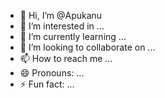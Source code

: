 - 👋 Hi, I’m @Apukanu
- 👀 I’m interested in ...
- 🌱 I’m currently learning ...
- 💞️ I’m looking to collaborate on ...
- 📫 How to reach me ...
- 😄 Pronouns: ...
- ⚡ Fun fact: ...

<!---
Apukanu/Apukanu is a ✨ special ✨ repository because its `README.md` (this file) appears on your GitHub profile.
You can click the Preview link to take a look at your changes.
--->
